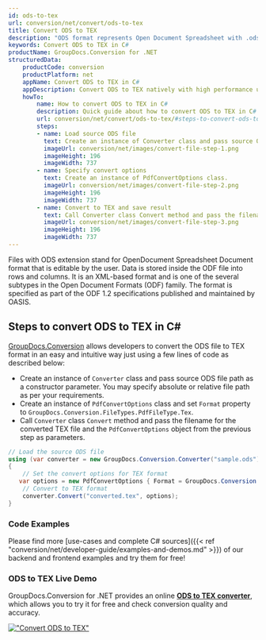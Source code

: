 ```yaml
---
id: ods-to-tex
url: conversion/net/convert/ods-to-tex
title: Convert ODS to TEX
description: "ODS format represents Open Document Spreadsheet with .ods extension. Learn how to convert ODS to TEX file programmatically in C# language using GroupDocs.Conversion for .NET library."
keywords: Convert ODS to TEX in C#
productName: GroupDocs.Conversion for .NET
structuredData:
    productCode: conversion
    productPlatform: net
    appName: Convert ODS to TEX in C#
    appDescription: Convert ODS to TEX natively with high performance using C# language and server side GroupDocs.Conversion for .NET APIs, without the use of any software like Microsoft or Open Office.
    howTo:
        name: How to convert ODS to TEX in C# 
        description: Quick guide about how to convert ODS to TEX in C# with high performance and accuracy.
        url: conversion/net/convert/ods-to-tex/#steps-to-convert-ods-to-tex-in-c
        steps:
        - name: Load source ODS file 
          text: Create an instance of Converter class and pass source ODS file path as a constructor parameter. You may specify absolute or relative file path as per your requirements. 
          imageUrl: conversion/net/images/convert-file-step-1.png
          imageHeight: 196
          imageWidth: 737
        - name: Specify convert options 
          text: Create an instance of PdfConvertOptions class.
          imageUrl: conversion/net/images/convert-file-step-2.png
          imageHeight: 196
          imageWidth: 737
        - name: Convert to TEX and save result 
          text: Call Converter class Convert method and pass the filename for the converted HTML file and the PdfConvertOptions object from the previous step as parameters.
          imageUrl: conversion/net/images/convert-file-step-3.png
          imageHeight: 196
          imageWidth: 737
---
```


Files with ODS extension stand for OpenDocument Spreadsheet Document format that is editable by the user. Data is stored inside the ODF file into rows and columns. It is an XML-based format and is one of the several subtypes in the Open Document Formats (ODF) family. The format is specified as part of the ODF 1.2 specifications published and maintained by OASIS.

## Steps to convert ODS to TEX in C#

[GroupDocs.Conversion](https://products.groupdocs.com/conversion/net) allows developers to convert the ODS file to TEX format in an easy and intuitive way just using a few lines of code as described below:

* Create an instance of `Converter` class and pass source ODS file path as a constructor parameter. You may specify absolute or relative file path as per your requirements. 
* Create an instance of `PdfConvertOptions` class and set `Format` property to `GroupDocs.Conversion.FileTypes.PdfFileType.Tex`.
* Call `Converter` class `Convert` method and pass the filename for the converted TEX file and the `PdfConvertOptions` object from the previous step as parameters.

```csharp
// Load the source ODS file
using (var converter = new GroupDocs.Conversion.Converter("sample.ods"))
{
    // Set the convert options for TEX format
   var options = new PdfConvertOptions { Format = GroupDocs.Conversion.FileTypes.PdfFileType.Tex };
    // Convert to TEX format
    converter.Convert("converted.tex", options);
}
```

### Code Examples

Please find more [use-cases and complete C# sources]({{< ref "conversion/net/developer-guide/examples-and-demos.md" >}}) of our backend and frontend examples and try them for free!

### ODS to TEX Live Demo

GroupDocs.Conversion for .NET provides an online [**ODS to TEX converter**](https://products.groupdocs.app/conversion/ods-to-tex), which allows you to try it for free and check conversion quality and accuracy.

[!["Convert ODS to TEX"](conversion/net/images/convert-to-tex/convert-ods-to-tex.png)](https://products.groupdocs.app/conversion/ods-to-tex)